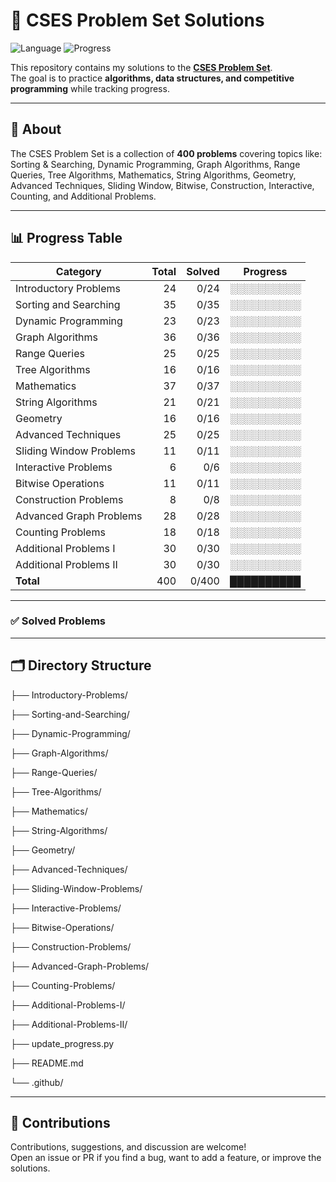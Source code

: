 # 🚀 CSES Problem Set Solutions

![Language](https://img.shields.io/badge/language-C++-blue.svg)
![Progress](https://img.shields.io/badge/Progress-0%2F400-brightgreen.svg)

This repository contains my solutions to the **[CSES Problem Set](https://cses.fi/problemset/)**.  
The goal is to practice **algorithms, data structures, and competitive programming** while tracking progress.

---

## 📌 About

The CSES Problem Set is a collection of **400 problems** covering topics like:  
Sorting & Searching, Dynamic Programming, Graph Algorithms, Range Queries, Tree Algorithms, Mathematics, String Algorithms, Geometry, Advanced Techniques, Sliding Window, Bitwise, Construction, Interactive, Counting, and Additional Problems.

---

## 📊 Progress Table

| Category                  | Total | Solved | Progress |
|----------------------------|------:|-------:|---------|
| Introductory Problems      | 24   | 0/24   | ░░░░░░░░░░ |
| Sorting and Searching      | 35   | 0/35   | ░░░░░░░░░░ |
| Dynamic Programming        | 23   | 0/23   | ░░░░░░░░░░ |
| Graph Algorithms           | 36   | 0/36   | ░░░░░░░░░░ |
| Range Queries              | 25   | 0/25   | ░░░░░░░░░░ |
| Tree Algorithms            | 16   | 0/16   | ░░░░░░░░░░ |
| Mathematics                | 37   | 0/37   | ░░░░░░░░░░ |
| String Algorithms          | 21   | 0/21   | ░░░░░░░░░░ |
| Geometry                   | 16   | 0/16   | ░░░░░░░░░░ |
| Advanced Techniques        | 25   | 0/25   | ░░░░░░░░░░ |
| Sliding Window Problems    | 11   | 0/11   | ░░░░░░░░░░ |
| Interactive Problems       | 6    | 0/6    | ░░░░░░░░░░ |
| Bitwise Operations         | 11   | 0/11   | ░░░░░░░░░░ |
| Construction Problems      | 8    | 0/8    | ░░░░░░░░░░ |
| Advanced Graph Problems    | 28   | 0/28   | ░░░░░░░░░░ |
| Counting Problems          | 18   | 0/18   | ░░░░░░░░░░ |
| Additional Problems I      | 30   | 0/30   | ░░░░░░░░░░ |
| Additional Problems II     | 30   | 0/30   | ░░░░░░░░░░ |
| **Total**                  | 400  | 0/400  | ██████████ |

---

### ✅ Solved Problems

---

## 🗂️ Directory Structure

├── Introductory-Problems/

├── Sorting-and-Searching/

├── Dynamic-Programming/

├── Graph-Algorithms/

├── Range-Queries/

├── Tree-Algorithms/

├── Mathematics/

├── String-Algorithms/

├── Geometry/

├── Advanced-Techniques/

├── Sliding-Window-Problems/

├── Interactive-Problems/

├── Bitwise-Operations/

├── Construction-Problems/

├── Advanced-Graph-Problems/

├── Counting-Problems/

├── Additional-Problems-I/

├── Additional-Problems-II/

├── update_progress.py

├── README.md

└── .github/

---

## 🙌 Contributions

Contributions, suggestions, and discussion are welcome!  
Open an issue or PR if you find a bug, want to add a feature, or improve the solutions.
